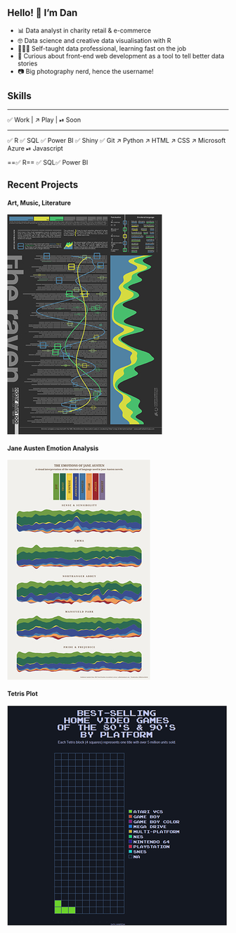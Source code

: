 ## Hello! 👋 I’m Dan

- 📊 Data analyst in charity retail & e-commerce
- 🤓 Data science and creative data visualisation with R
- 👩🏼‍🎓 Self-taught data professional, learning fast on the job
- 📱 Curious about front-end web development as a tool to tell better data stories
- 📷 Big photography nerd, hence the username!

## Skills

---

✅ Work | ↗️ Play | ⏯ Soon

---

✅ R ✅ SQL ✅ Power BI ✅ Shiny ✅ Git ↗️ Python ↗️ HTML ↗️ CSS ↗️ Microsoft Azure ⏯ Javascript

==✅ R== <span class="skill">✅ SQL</span><span class="skill">✅ Power BI</span>

## Recent Projects

#### Art, Music, Literature

<a href="https://github.com/filmicaesthetic/Art-and-Music">![](img/TheRaven.jpg)</a>

#### Jane Austen Emotion Analysis

<a href="https://github.com/filmicaesthetic/JaneAustenStreamgraphs">![](img/JaneAusten.jpg)</a>

#### Tetris Plot

<a href="https://github.com/filmicaesthetic/TetrisChart">![](img/Platform_500.gif)</a>
